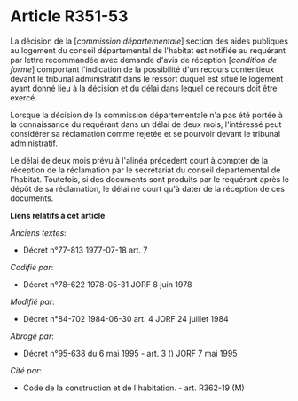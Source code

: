 # Article R351-53

La décision de la [*commission départementale*] section des aides publiques au logement du conseil départemental de l'habitat
est notifiée au requérant par lettre recommandée avec demande d'avis de réception [*condition de forme*] comportant
l'indication de la possibilité d'un recours contentieux devant le tribunal administratif dans le ressort duquel est situé le
logement ayant donné lieu à la décision et du délai dans lequel ce recours doit être exercé.

Lorsque la décision de la commission départementale n'a pas été portée à la connaissance du requérant dans un délai de deux
mois, l'intéressé peut considérer sa réclamation comme rejetée et se pourvoir devant le tribunal administratif.

Le délai de deux mois prévu à l'alinéa précédent court à compter de la réception de la réclamation par le secrétariat du
conseil départemental de l'habitat. Toutefois, si des documents sont produits par le requérant après le dépôt de sa
réclamation, le délai ne court qu'à dater de la réception de ces documents.

**Liens relatifs à cet article**

_Anciens textes_:

  - Décret n°77-813 1977-07-18 art. 7

_Codifié par_:

  - Décret n°78-622 1978-05-31 JORF 8 juin 1978

_Modifié par_:

  - Décret n°84-702 1984-06-30 art. 4 JORF 24 juillet 1984

_Abrogé par_:

  - Décret n°95-638 du 6 mai 1995 - art. 3 () JORF 7 mai 1995

_Cité par_:

  - Code de la construction et de l'habitation. - art. R362-19 (M)
